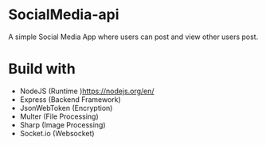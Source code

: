 # SocialMedia-api
A simple Social Media App where users can post and view other users post.


# Build with  

- NodeJS (Runtime )https://nodejs.org/en/
- Express (Backend Framework)
- JsonWebToken (Encryption)
- Multer (File Processing)
- Sharp (Image Processing)
- Socket.io (Websocket)
